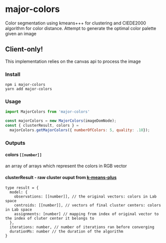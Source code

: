 # major-colors
Color segmentation using kmeans+++ for clustering and CIEDE2000 algorithm for color distance.
Attempt to generate the optimal color palette given an image

## Client-only!
This implementation relies on the canvas api to process the image

### Install
```
npm i major-colors
yarn add major-colors
```
### Usage
```javascript
import MajorColors from 'major-colors'

const majorColors = new MajorColors(imageDomNode);
const { clusterResult, colors } =
  majorColors.getMajorColors({ numberOfColors: 5, quality: .10});
```
### Outputs
#### colors `[[number]]` 
an array of arrays which represent the colors in RGB vector
#### clusterResult - raw cluster ouput from [k-means-plus](https://github.com/goldensunliu/k-means-plus#outputs)
```flow js
type result = {
  model: {
    observations: [[number]], // the original vectors: colors in Lab space
    centroids: [[number]], // vectors of final cluster centers: colors in Lab space
    assignments: [number] // mapping from index of original vector to the index of cluter center it belongs to
  },
  iterations: number, // number of iterations ran before converging
  durationMs: number // the duration of the algorithm
}
```

